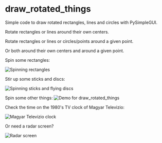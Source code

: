# draw_rotated_things
Simple code to draw rotated rectangles, lines and circles with PySimpleGUI.


Rotate rectangles or lines around their own centers.

Rotate rectangles or lines or circles/points around a given point.

Or both around their own centers and around a given point.


Spin some rectangles:

![Spinning rectangles](https://user-images.githubusercontent.com/86873213/126737915-ac33a300-03c5-433e-94d0-f079cc357b8f.gif)

Stir up some sticks and discs:

![Spinning sticks and flying discs](https://user-images.githubusercontent.com/86873213/126855796-f6f1f9c5-b294-46b4-aee5-1cc55299eaae.gif)

Spin some other things:
![Demo for draw_rotated_things](https://user-images.githubusercontent.com/86873213/128590268-6af95ce8-ee22-46de-ac05-acb192c9f41c.gif)

Check the time on the 1980's TV clock of Magyar Televizio:

![Magyar Televizio clock](https://user-images.githubusercontent.com/86873213/126935440-a8725088-5f44-4297-be04-19363667b514.gif)

Or need a radar screen?

![Radar screen](https://user-images.githubusercontent.com/86873213/126887024-e2dbe3b8-3687-434b-b0f9-abbaf380d335.gif)
